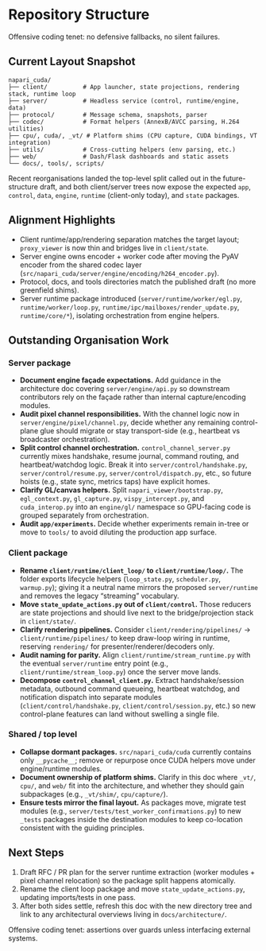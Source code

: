 # Repository Structure

Offensive coding tenet: no defensive fallbacks, no silent failures.

## Current Layout Snapshot

```
napari_cuda/
├── client/          # App launcher, state projections, rendering stack, runtime loop
├── server/          # Headless service (control, runtime/engine, data)
├── protocol/        # Message schema, snapshots, parser
├── codec/           # Format helpers (AnnexB/AVCC parsing, H.264 utilities)
├── cpu/, cuda/, _vt/ # Platform shims (CPU capture, CUDA bindings, VT integration)
├── utils/           # Cross-cutting helpers (env parsing, etc.)
├── web/             # Dash/Flask dashboards and static assets
└── docs/, tools/, scripts/
```

Recent reorganisations landed the top-level split called out in the future-structure draft, and both client/server trees now expose the expected `app`, `control`, `data`, `engine`, `runtime` (client-only today), and `state` packages.

## Alignment Highlights

- Client runtime/app/rendering separation matches the target layout; `proxy_viewer` is now thin and bridges live in `client/state`.
- Server engine owns encoder + worker code after moving the PyAV encoder from the shared codec layer (`src/napari_cuda/server/engine/encoding/h264_encoder.py`).
- Protocol, docs, and tools directories match the published draft (no more greenfield shims).
- Server runtime package introduced (`server/runtime/worker/egl.py`, `runtime/worker/loop.py`, `runtime/ipc/mailboxes/render_update.py`, `runtime/core/*`), isolating orchestration from engine helpers.

## Outstanding Organisation Work

### Server package

- **Document engine façade expectations.** Add guidance in the architecture doc covering `server/engine/api.py` so downstream contributors rely on the façade rather than internal capture/encoding modules.
- **Audit pixel channel responsibilities.** With the channel logic now in `server/engine/pixel/channel.py`, decide whether any remaining control-plane glue should migrate or stay transport-side (e.g., heartbeat vs broadcaster orchestration).
- **Split control channel orchestration.** `control_channel_server.py` currently mixes handshake, resume journal, command routing, and heartbeat/watchdog logic. Break it into `server/control/handshake.py`, `server/control/resume.py`, `server/control/dispatch.py`, etc., so future hoists (e.g., state sync, metrics taps) have explicit homes.
- **Clarify GL/canvas helpers.** Split `napari_viewer/bootstrap.py`, `egl_context.py`, `gl_capture.py`, `vispy_intercept.py`, and `cuda_interop.py` into an `engine/gl/` namespace so GPU-facing code is grouped separately from orchestration.
- **Audit `app/experiments`.** Decide whether experiments remain in-tree or move to `tools/` to avoid diluting the production app surface.

### Client package

- **Rename `client/runtime/client_loop/` to `client/runtime/loop/`.** The folder exports lifecycle helpers (`loop_state.py`, `scheduler.py`, `warmup.py`); giving it a neutral name mirrors the proposed `server/runtime` and removes the legacy “streaming” vocabulary.
- **Move `state_update_actions.py` out of `client/control`.** Those reducers are state projections and should live next to the bridge/projection stack in `client/state/`.
- **Clarify rendering pipelines.** Consider `client/rendering/pipelines/` → `client/runtime/pipelines/` to keep draw-loop wiring in runtime, reserving `rendering/` for presenter/renderer/decoders only.
- **Audit naming for parity.** Align `client/runtime/stream_runtime.py` with the eventual `server/runtime` entry point (e.g., `client/runtime/stream_loop.py`) once the server move lands.
- **Decompose `control_channel_client.py`.** Extract handshake/session metadata, outbound command queueing, heartbeat watchdog, and notification dispatch into separate modules (`client/control/handshake.py`, `client/control/session.py`, etc.) so new control-plane features can land without swelling a single file.

### Shared / top level

- **Collapse dormant packages.** `src/napari_cuda/cuda` currently contains only `__pycache__`; remove or repurpose once CUDA helpers move under engine/runtime modules.
- **Document ownership of platform shims.** Clarify in this doc where `_vt/`, `cpu/`, and `web/` fit into the architecture, and whether they should gain subpackages (e.g., `_vt/shim/`, `cpu/capture/`).
- **Ensure tests mirror the final layout.** As packages move, migrate test modules (e.g., `server/tests/test_worker_confirmations.py`) to new `_tests` packages inside the destination modules to keep co-location consistent with the guiding principles.

## Next Steps

1. Draft RFC / PR plan for the server runtime extraction (worker modules + pixel channel relocation) so the package split happens atomically.
2. Rename the client loop package and move `state_update_actions.py`, updating imports/tests in one pass.
3. After both sides settle, refresh this doc with the new directory tree and link to any architectural overviews living in `docs/architecture/`.

Offensive coding tenet: assertions over guards unless interfacing external systems.
